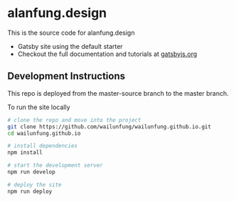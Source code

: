 # alanfung.design
This is the source code for alanfung.design
* Gatsby site using the default starter
* Checkout the full documentation and tutorials at [gatsbyjs.org](https://www.gatsbyjs.org/)

## Development Instructions
This repo is deployed from the master-source branch to the master branch.

To run the site locally
```sh
# clone the repo and move into the project
git clone https://github.com/wailunfung/wailunfung.github.io.git
cd wailunfung.github.io

# install dependencies
npm install

# start the development server
npm run develop

# deploy the site
npm run deploy
```